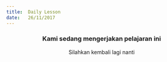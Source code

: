 ```yaml
---
title:  Daily Lesson
date:   26/11/2017
---
```


### <center>Kami sedang mengerjakan pelajaran ini</center>
<center>Silahkan kembali lagi nanti</center>
